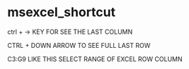 # msexcel_shortcut
ctrl + -> KEY FOR SEE THE LAST COLUMN 

CTRL + DOWN ARROW TO SEE FULL LAST ROW

C3:G9 LIKE THIS SELECT RANGE OF EXCEL ROW COLUMN
